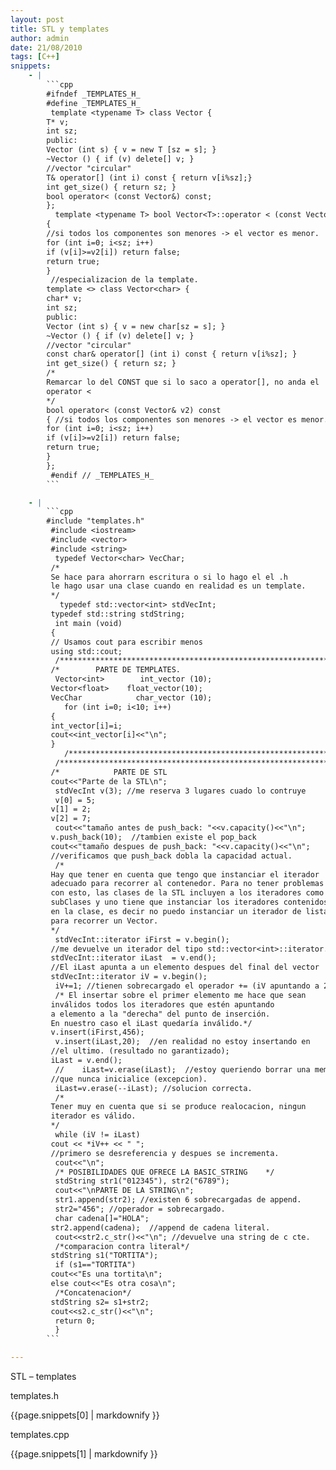 ```yaml
---
layout: post
title: STL y templates
author: admin
date: 21/08/2010
tags: [C++]
snippets: 
    - |
        ```cpp
        #ifndef _TEMPLATES_H_
        #define _TEMPLATES_H_
         template <typename T> class Vector {
        T* v;
        int sz;
        public:
        Vector (int s) { v = new T [sz = s]; }
        ~Vector () { if (v) delete[] v; }
        //vector "circular"
        T& operator[] (int i) const { return v[i%sz];}
        int get_size() { return sz; }
        bool operator< (const Vector&) const;
        };
          template <typename T> bool Vector<T>::operator < (const Vector &v2) const
        {
        //si todos los componentes son menores -> el vector es menor.
        for (int i=0; i<sz; i++)
        if (v[i]>=v2[i]) return false;
        return true;
        }
         //especializacion de la template.
        template <> class Vector<char> {
        char* v;
        int sz;
        public:
        Vector (int s) { v = new char[sz = s]; }
        ~Vector () { if (v) delete[] v; }
        //vector "circular"
        const char& operator[] (int i) const { return v[i%sz]; }
        int get_size() { return sz; }
        /*
        Remarcar lo del CONST que si lo saco a operator[], no anda el
        operator <
        */
        bool operator< (const Vector& v2) const
        { //si todos los componentes son menores -> el vector es menor.
        for (int i=0; i<sz; i++)
        if (v[i]>=v2[i]) return false;
        return true;
        }
        };
         #endif // _TEMPLATES_H_
        ```

    - |
        ```cpp
        #include "templates.h"
         #include <iostream>
         #include <vector>
         #include <string>
          typedef Vector<char> VecChar;
         /*
         Se hace para ahorrarn escritura o si lo hago el el .h
         le hago usar una clase cuando en realidad es un template.
         */
           typedef std::vector<int> stdVecInt;
         typedef std::string stdString;
          int main (void)
         {
         // Usamos cout para escribir menos
         using std::cout;
          /*****************************************************************/
         /*        PARTE DE TEMPLATES.                                         */
          Vector<int>        int_vector (10);
         Vector<float>    float_vector(10);
         VecChar            char_vector (10);
            for (int i=0; i<10; i++)
         {
         int_vector[i]=i;
         cout<<int_vector[i]<<"\n";
         }
            /*****************************************************************/
          /****************************************************************/
         /*            PARTE DE STL                                        */
         cout<<"Parte de la STL\n";
          stdVecInt v(3); //me reserva 3 lugares cuado lo contruye
          v[0] = 5;
         v[1] = 2;
         v[2] = 7;
          cout<<"tamaño antes de push_back: "<<v.capacity()<<"\n";
         v.push_back(10);  //tambien existe el pop_back
         cout<<"tamaño despues de push_back: "<<v.capacity()<<"\n";
         //verificamos que push_back dobla la capacidad actual.
          /*
         Hay que tener en cuenta que tengo que instanciar el iterador
         adecuado para recorrer al contenedor. Para no tener problemas
         con esto, las clases de la STL incluyen a los iteradores como
         subClases y uno tiene que instanciar los iteradores contenidos
         en la clase, es decir no puedo instanciar un iterador de lista
         para recorrer un Vector.
         */
          stdVecInt::iterator iFirst = v.begin();
         //me devuelve un iterador del tipo std::vector<int>::iterator.
         stdVecInt::iterator iLast  = v.end();
         //El iLast apunta a un elemento despues del final del vector
         stdVecInt::iterator iV = v.begin();
          iV+=1; //tienen sobrecargado el operador += (iV apuntando a 2);
          /* El insertar sobre el primer elemento me hace que sean
         inválidos todos los iteradores que estén apuntando
         a elemento a la "derecha" del punto de inserción.
         En nuestro caso el iLast quedaría inválido.*/
         v.insert(iFirst,456);
          v.insert(iLast,20);  //en realidad no estoy insertando en
         //el ultimo. (resultado no garantizado);
         iLast = v.end();
          //    iLast=v.erase(iLast);  //estoy queriendo borrar una memoria
         //que nunca inicialice (excepcion).
          iLast=v.erase(--iLast); //solucion correcta.
          /*
         Tener muy en cuenta que si se produce realocacion, ningun
         iterador es válido.
         */
          while (iV != iLast)
         cout << *iV++ << " ";
         //primero se desreferencia y despues se incrementa.
          cout<<"\n";
          /* POSIBILIDADES QUE OFRECE LA BASIC_STRING    */
          stdString str1("012345"), str2("6789");
          cout<<"\nPARTE DE LA STRING\n";
          str1.append(str2); //existen 6 sobrecargadas de append.
          str2="456"; //operador = sobrecargado.
          char cadena[]="HOLA";
         str2.append(cadena);  //append de cadena literal.
          cout<<str2.c_str()<<"\n"; //devuelve una string de c cte.
          /*comparacion contra literal*/
         stdString s1("TORTITA");
          if (s1=="TORTITA")
         cout<<"Es una tortita\n";
         else cout<<"Es otra cosa\n";
          /*Concatenacion*/
         stdString s2= s1+str2;
         cout<<s2.c_str()<<"\n";
          return 0;
          }
        ```

---
```

<div class="entry-content">
						<p>STL – templates</p>
<p>templates.h</p>
<div><div>{{page.snippets[0] | markdownify }}</div></div>
<p>templates.cpp</p>
<div><div>{{page.snippets[1] | markdownify }}</div></div>
											</div>
